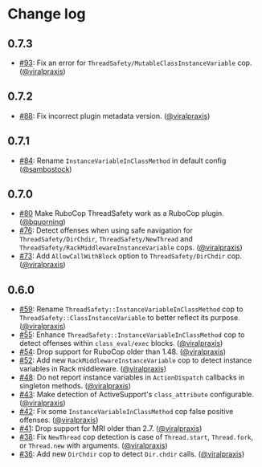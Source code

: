 # Change log

## 0.7.3

* [#93](https://github.com/rubocop/rubocop-thread_safety/pull/93): Fix an error for `ThreadSafety/MutableClassInstanceVariable` cop. ([@viralpraxis][])

## 0.7.2

* [#88](https://github.com/rubocop/rubocop-thread_safety/pull/88): Fix incorrect plugin metadata version. ([@viralpraxis][])

## 0.7.1

* [#84](https://github.com/rubocop/rubocop-thread_safety/pull/84): Rename `InstanceVariableInClassMethod` in default config ([@sambostock][])

## 0.7.0

* [#80](https://github.com/rubocop/rubocop-thread_safety/pull/80) Make RuboCop ThreadSafety work as a RuboCop plugin. ([@bquorning][])
* [#76](https://github.com/rubocop/rubocop-thread_safety/pull/76): Detect offenses when using safe navigation for `ThreadSafety/DirChdir`, `ThreadSafety/NewThread` and `ThreadSafety/RackMiddlewareInstanceVariable` cops. ([@viralpraxis][])
* [#73](https://github.com/rubocop/rubocop-thread_safety/pull/73): Add `AllowCallWithBlock` option to `ThreadSafety/DirChdir` cop. ([@viralpraxis][])

## 0.6.0

* [#59](https://github.com/rubocop/rubocop-thread_safety/pull/59): Rename `ThreadSafety::InstanceVariableInClassMethod` cop to `ThreadSafety::ClassInstanceVariable` to better reflect its purpose. ([@viralpraxis][])
* [#55](https://github.com/rubocop/rubocop-thread_safety/pull/55): Enhance `ThreadSafety::InstanceVariableInClassMethod` cop to detect offenses within `class_eval/exec` blocks. ([@viralpraxis][])
* [#54](https://github.com/rubocop/rubocop-thread_safety/pull/54): Drop support for RuboCop older than 1.48. ([@viralpraxis][])
* [#52](https://github.com/rubocop/rubocop-thread_safety/pull/52): Add new `RackMiddlewareInstanceVariable` cop to detect instance variables in Rack middleware. ([@viralpraxis][])
* [#48](https://github.com/rubocop/rubocop-thread_safety/pull/48): Do not report instance variables in `ActionDispatch` callbacks in singleton methods. ([@viralpraxis][])
* [#43](https://github.com/rubocop/rubocop-thread_safety/pull/43): Make detection of ActiveSupport's `class_attribute` configurable. ([@viralpraxis][])
* [#42](https://github.com/rubocop/rubocop-thread_safety/pull/42): Fix some `InstanceVariableInClassMethod` cop false positive offenses. ([@viralpraxis][])
* [#41](https://github.com/rubocop/rubocop-thread_safety/pull/41): Drop support for MRI older than 2.7. ([@viralpraxis][])
* [#38](https://github.com/rubocop/rubocop-thread_safety/pull/38): Fix `NewThread` cop detection is case of `Thread.start`, `Thread.fork`, or `Thread.new` with arguments. ([@viralpraxis][])
* [#36](https://github.com/rubocop/rubocop-thread_safety/pull/36): Add new `DirChdir` cop to detect `Dir.chdir` calls. ([@viralpraxis][])

[@bquorning]: https://github.com/bquorning
[@sambostock]: https://github.com/sambostock
[@viralpraxis]: https://github.com/viralpraxis

